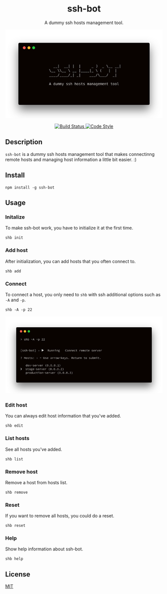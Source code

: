 <h1 align="center">
    ssh-bot
</h1>

<p align="center">
    A dummy ssh hosts management tool.
</p>

<p align="center">
    <img alt="ssh-bot" src="media/ssh-bot.png" />
</p>

<p align="center">
    <a href="https://cloud.drone.io">
        <img alt="Build Status" src="https://cloud.drone.io/api/badges/zeckli/ssh-bot/status.svg" />
    </a>
    <a href="https://github.com/prettier/prettier">
        <img alt="Code Style" src="https://img.shields.io/badge/code_style-prettier-ff69b4.svg?style=flat-square" />
    </a>
</p>

## Description
`ssh-bot` is a dummy ssh hosts management tool that makes connectinng remote hosts and managing host information a little bit easier. :)

## Install
```
npm install -g ssh-bot
```

## Usage

### Initalize
To make ssh-bot work, you have to initialize it at the first time.
```
shb init
```

### Add host
After initialization, you can add hosts that you often connect to.
```
shb add
```

### Connect
To connect a host, you only need to `shb` with ssh additional options such as `-A` and `-p`.
```
shb -A -p 22
```
<p>
    <img alt="ssh-bot" src="media/ssh-bot-connect.png" />
</p>

### Edit host
You can always edit host information that you've added.
```
shb edit
```

### List hosts
See all hosts you've added.
```
shb list
```

### Remove host
Remove a host from hosts list.
```
shb remove
```

### Reset
If you want to remove all hosts, you could do a reset.
```
shb reset
```

### Help
Show help information about ssh-bot.
```
shb help
```

## License
[MIT](https://github.com/zeckli/ssh-bot/blob/develop/license.md)
